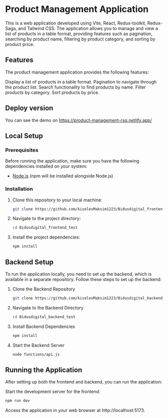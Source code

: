 # Product Management Application

This is a web application developed using Vite, React, Redux-toolkit, Redux-Saga, and Tailwind CSS. The application allows you to manage and view a list of products in a table format, providing features such as pagination, searching by product name, filtering by product category, and sorting by product price.

## Features

The product management application provides the following features:

Display a list of products in a table format.
Pagination to navigate through the product list.
Search functionality to find products by name.
Filter products by category.
Sort products by price.

## Deploy version

You can see the demo on https://product-management-rsq.netlify.app/

## Local Setup

### Prerequisites

Before running the application, make sure you have the following dependencies installed on your system:

- [Node.js](https://nodejs.org/) (npm will be installed alongside Node.js)

### Installation

1. Clone this repository to your local machine:

   ```bash
   git clone https://github.com/kiselevMaksim1223/Bidusdigital_frontend_test

   ```

2. Navigate to the project directory:

   ```bash
   cd Bidusdigital_frontend_test

   ```

3. Install the project dependencies:

   ```bash
   npm install

   ```

## Backend Setup

To run the application locally, you need to set up the backend, which is available in a separate repository. Follow these steps to set up the backend:

1. Clone the Backend Repository

   ```bash
   git clone https://github.com/kiselevMaksim1223/Bidusdigital_backend_test

   ```

2. Navigate to the Backend Directory

   ```bash
   cd Bidusdigital_backend_test

   ```

3. Install Backend Dependencies

   ```bash
   npm install

   ```

4. Start the Backend Server

   ```bash
   node functions/api.js

   ```

## Running the Application

After setting up both the frontend and backend, you can run the application:

Start the development server for the frontend:

```bash
npm run dev

```

Access the application in your web browser at http://localhost:5173.
